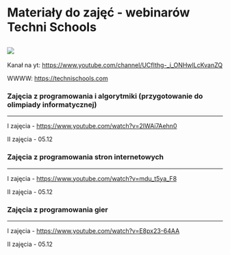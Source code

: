 # Materiały do zajęć - webinarów Techni Schools
![](https://technischools.com/static/media/logots.png)
-------------
Kanał na yt: https://www.youtube.com/channel/UCfIthg-_i_ONHwlLcKvanZQ

WWWW: https://technischools.com

### Zajęcia z programowania i algorytmiki (przygotowanie do olimpiady informatycznej)
-------------
I zajęcia - https://www.youtube.com/watch?v=2IWAi7Aehn0

II zajęcia - 05.12

### Zajęcia z programowania stron internetowych
-------------
I zajęcia - https://www.youtube.com/watch?v=mdu_t5ya_F8

II zajęcia - 05.12

### Zajęcia z programowania gier
-------------
I zajęcia - https://www.youtube.com/watch?v=E8px23-64AA

II zajęcia - 05.12
